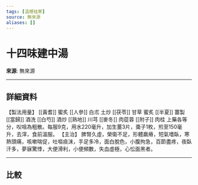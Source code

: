 ```yaml
---
tags: [溫裡袪寒]
source: 無來源
aliases: []
---
```


# 十四味建中湯

**來源**: 無來源  

---

## 詳細資料
【製法用量】 [[黃耆]] 蜜炙 [[人參]] 白朮
土炒 [[茯苓]] 甘草
蜜炙 [[半夏]] 薑製 [[當歸]] 酒洗 [[白芍]] 酒炒 [[熟地]] 川芎 [[麥冬]] 肉蓯蓉 [[附子]] 肉桂
上藥各等分，㕮咀為粗散。每服9克，用水220毫升，加生薑3片，棗子1枚，煎至150毫升，去滓，食前溫服。
【主治】
脾腎久虛，榮衛不足，形體羸瘠，短氣嗜臥，寒熱頭痛，咳嗽喘促，吐嘔痰沫，手足多冷，面白脫色，小腹拘急，百節盡疼，夜臥汗多，夢寐驚悸，大便滑利，小便頻數，失血虛極，心忪面黑者。

---

## 比較
